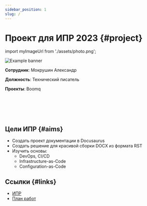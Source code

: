```yaml
---
sidebar_position: 1
slug: /
---
```


# Проект для ИПР 2023 {#project}

import myImageUrl from './assets/photo.png';

<img src={myImageUrl} alt="Example banner" className="myphoto"/>

**Сотрудник**: Мокрушин Александр

**Должность**: Технический писатель

**Проекты**: Boomq

<br/>
<br/>
<br/>
<br/>

## Цели ИПР {#aims}

- Создать проект документации в Docusaurus
- Создать решение для красивой сборки DOCX из формата RST
- Изучить основы:
	- DevOps, CI/CD
	- Infrastructure-as-Code
	- Configuration-as-Code

## Ссылки {#links}

- [ИПР](./assets/ipr.docx) 
- [План работ](https://docs.google.com/spreadsheets/d/1zZsUlW8d1VxhikruRl8unAD65q0y-bG3ZiBdQELTVas/edit?usp=sharing) 


